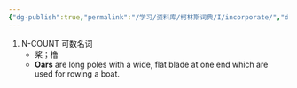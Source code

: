 ```yaml
---
{"dg-publish":true,"permalink":"/学习/资料库/柯林斯词典/I/incorporate/","dgPassFrontmatter":true}
---
```


1. N-COUNT 可数名词
	- 桨；橹
	- **Oars** are long poles with a wide, flat blade at one end which are used for rowing a boat.
